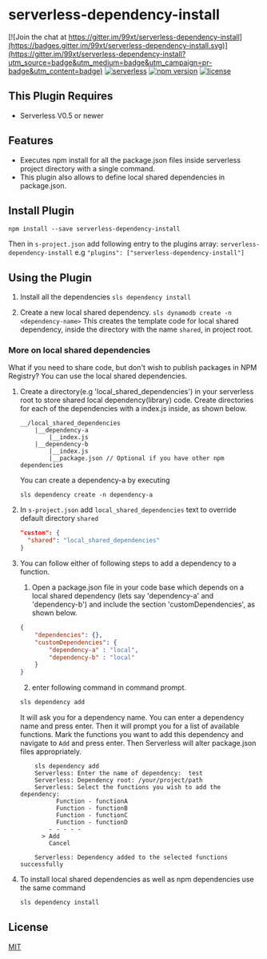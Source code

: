 serverless-dependency-install
=============================

[![Join the chat at https://gitter.im/99xt/serverless-dependency-install](https://badges.gitter.im/99xt/serverless-dependency-install.svg)](https://gitter.im/99xt/serverless-dependency-install?utm_source=badge&utm_medium=badge&utm_campaign=pr-badge&utm_content=badge)
[![serverless](http://public.serverless.com/badges/v3.svg)](http://www.serverless.com)
[![npm version](https://badge.fury.io/js/serverless-dependency-install.svg)](https://badge.fury.io/js/serverless-dependency-install)
[![license](https://img.shields.io/npm/l/serverless-dependency-install.svg)](https://www.npmjs.com/package/serverless-dependency-install)

## This Plugin Requires
* Serverless V0.5 or newer

## Features
* Executes npm install for all the package.json files inside serverless project directory with a single command.
* This plugin also allows to define local shared dependencies in package.json.  

## Install Plugin
`npm install --save serverless-dependency-install`

Then in `s-project.json` add following entry to the plugins array: `serverless-dependency-install`
e.g `"plugins": ["serverless-dependency-install"]`

## Using the Plugin
1) Install all the dependencies
`sls dependency install`

2) Create a new local shared dependency.
`sls dynamodb create -n <dependency-name>`
This creates the template code for local shared dependency, inside the directory with the name `shared`, in project root.

### More on local shared dependencies
What if you need to share code, but don't wish to publish packages in NPM Registry? You can use the local shared dependencies.

1. Create a directory(e.g 'local_shared_dependencies') in your serverless root to store shared local dependency(library) code. Create directories for each of the dependencies with a index.js inside, as shown below.
    ```
    __/local_shared_dependencies
        |__dependency-a
            |__index.js
        |__dependency-b
            |__index.js   
            |__package.json // Optional if you have other npm dependencies
    ```

    You can create a dependency-a by executing
    ```
    sls dependency create -n dependency-a
    ```

2. In `s-project.json` add `local_shared_dependencies` text to override default directory `shared`
    ```json
    "custom": {
      "shared": "local_shared_dependencies"
    }
    ```

3. You can follow either of following steps to add a dependency to a function.
    1. Open a package.json file in your code base which depends on a local shared dependency (lets say 'dependency-a' and 'dependency-b') and include the section 'customDependencies', as shown below.
    ```json
    {
        "dependencies": {},
        "customDependencies": {
            "dependency-a" : "local",
            "dependency-b" : "local"
        }
    }
    ```

    2. enter following command in command prompt.
    ```javascript
    sls dependency add
    ```
    It will ask you for a dependency name. You can enter a dependency name and press enter. Then it will prompt you for a list of available functions. Mark the functions you want to add this dependency and navigate to `Add` and press enter. Then Serverless will alter package.json files appropriately.

    ```
        sls dependency add
        Serverless: Enter the name of dependency:  test
        Serverless: Dependency root: /your/project/path
        Serverless: Select the functions you wish to add the dependency:
              Function - functionA
              Function - functionB
              Function - functionC
              Function - functionD
            - - - - -
          > Add
            Cancel

        Serverless: Dependency added to the selected functions successfully
    ```

3. To install local shared dependencies as well as npm dependencies use the same command
    ```javascript
    sls dependency install
    ```

## License
  [MIT](LICENSE)
